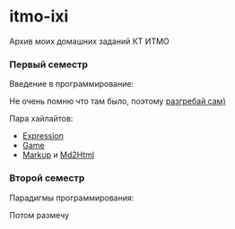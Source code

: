 # itmo-ixi
Архив моих домашних заданий КТ ИТМО

### Первый семестр
Введение в программирование:

Не очень помню что там было, поэтому [разгребай сам)](https://github.com/ixi8ixi/itmo-ixi/tree/main/Semester_1/Prog-Intro "Все решения prog-intro")

Пара хайлайтов:

* [Expression](https://github.com/ixi8ixi/itmo-ixi/tree/main/Semester_1/Prog-Intro/expression "Парсер математических выражений")
* [Game](https://github.com/ixi8ixi/itmo-ixi/tree/main/Semester_1/Prog-Intro/game "Крестики-нолики с модификацией")
* [Markup](https://github.com/ixi8ixi/itmo-ixi/tree/main/Semester_1/Prog-Intro/markup) и [Md2Html](https://github.com/ixi8ixi/itmo-ixi/tree/main/Semester_1/Prog-Intro/md2html)

### Второй семестр
Парадигмы программирования:

Потом размечу
